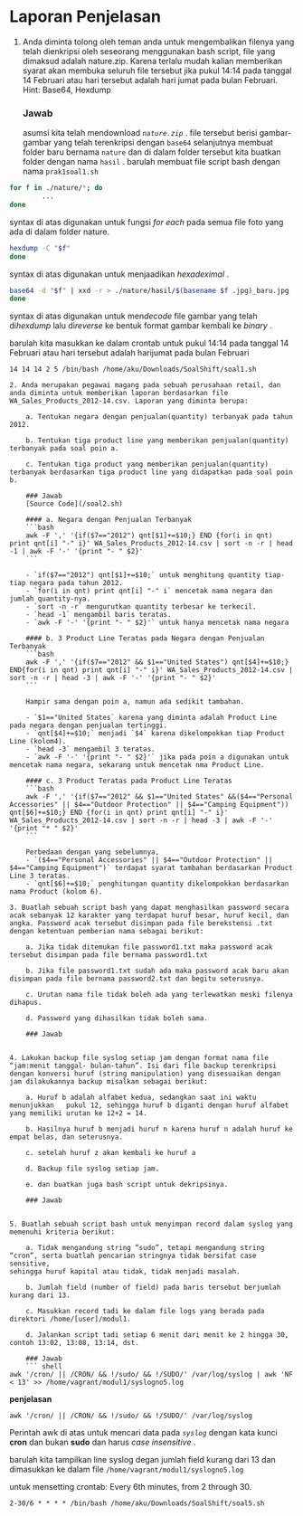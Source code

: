 # Laporan Penjelasan

1. Anda diminta tolong oleh teman anda untuk mengembalikan filenya yang telah dienkripsi oleh seseorang menggunakan bash script, file yang dimaksud adalah nature.zip. Karena terlalu mudah kalian memberikan syarat akan membuka seluruh file tersebut jika pukul 14:14 pada tanggal 14 Februari atau hari tersebut adalah hari jumat pada bulan Februari.
	Hint: Base64, Hexdump
	
	### Jawab
	asumsi kita telah mendownload *`nature.zip`* . 
file tersebut berisi gambar-gambar yang telah terenkripsi dengan `base64`
selanjutnya membuat folder baru bernama `nature` dan di dalam folder tersebut kita buatkan folder dengan nama `hasil` .
barulah membuat file script bash dengan nama `prak1soal1.sh`

``` bash
for f in ./nature/*; do
        ...
done
```
syntax di atas digunakan untuk fungsi *for each* pada semua file foto yang ada di dalam folder nature.

``` bash
hexdump -C "$f"
done
```
syntax di atas digunakan untuk menjaadikan *hexadeximal* .

``` bash
base64 -d "$f" | xxd -r > ./nature/hasil/$(basename $f .jpg)_baru.jpg
done
```
syntax di atas digunakan untuk men*decode* file gambar yang telah di*hexdump* lalu di*reverse* ke bentuk format gambar kembali ke *binary* .

barulah kita masukkan ke dalam crontab untuk pukul 14:14 pada tanggal 14 Februari atau hari tersebut adalah harijumat pada bulan Februari
```
14 14 14 2 5 /bin/bash /home/aku/Downloads/SoalShift/soal1.sh
	
2. Anda merupakan pegawai magang pada sebuah perusahaan retail, dan anda diminta untuk memberikan laporan berdasarkan file WA_Sales_Products_2012-14.csv. Laporan yang diminta berupa:

	a. Tentukan negara dengan penjualan(quantity) terbanyak pada tahun 2012.
	
	b. Tentukan tiga product line yang memberikan penjualan(quantity)
terbanyak pada soal poin a.

	c. Tentukan tiga product yang memberikan penjualan(quantity) terbanyak berdasarkan tiga product line yang didapatkan pada soal poin b.
	
	### Jawab
	[Source Code](/soal2.sh)
	
	#### a. Negara dengan Penjualan Terbanyak
	```bash
	awk -F ',' '{if($7=="2012") qnt[$1]+=$10;} END {for(i in qnt) print qnt[i] "-" i}' WA_Sales_Products_2012-14.csv | sort -n -r | head -1 | awk -F '-' '{print "- " $2}'
	```
	
	- `if($7=="2012") qnt[$1]+=$10;` untuk menghitung quantity tiap-tiap negara pada tahun 2012.
	- `for(i in qnt) print qnt[i] "-" i` mencetak nama negara dan jumlah quantity-nya.
	- `sort -n -r` mengurutkan quantity terbesar ke terkecil.
	- `head -1` mengambil baris teratas.
	- `awk -F '-' '{print "- " $2}'` untuk hanya mencetak nama negara
	
	#### b. 3 Product Line Teratas pada Negara dengan Penjualan Terbanyak
	```bash
	awk -F ',' '{if($7=="2012" && $1=="United States") qnt[$4]+=$10;} END{for(i in qnt) print qnt[i] "-" i}' WA_Sales_Products_2012-14.csv | sort -n -r | head -3 | awk -F '-' '{print "- " $2}'
	```
	
	Hampir sama dengan poin a, namun ada sedikit tambahan.
	
	- `$1=="United States` karena yang diminta adalah Product Line pada negara dengan penjualan tertinggi.
	- `qnt[$4]+=$10;` menjadi `$4` karena dikelompokkan tiap Product Line (kolom4).
	- `head -3` mengambil 3 teratas.
	- `awk -F '-' '{print "- " $2}'` jika pada poin a digunakan untuk mencetak nama negara, sekarang untuk mencetak nma Product Line.
	
	#### c. 3 Product Teratas pada Product Line Teratas
	```bash
	awk -F ',' '{if($7=="2012" && $1=="United States" &&($4=="Personal Accessories" || $4=="Outdoor Protection" || $4=="Camping Equipment")) qnt[$6]+=$10;} END {for(i in qnt) print qnt[i] "-" i}' WA_Sales_Products_2012-14.csv | sort -n -r | head -3 | awk -F '-' '{print "* " $2}'
	```
	
	Perbedaan dengan yang sebelumnya,
	- `($4=="Personal Accessories" || $4=="Outdoor Protection" || $4=="Camping Equipment")` terdapat syarat tambahan berdasarkan Product Line 3 teratas.
	- `qnt[$6]+=$10;` penghitungan quantity dikelompokkan berdasarkan nama Product (kolom 6).

3. Buatlah sebuah script bash yang dapat menghasilkan password secara acak sebanyak 12 karakter yang terdapat huruf besar, huruf kecil, dan angka. Password acak tersebut disimpan pada file berekstensi .txt dengan ketentuan pemberian nama sebagai berikut:

	a. Jika tidak ditemukan file password1.txt maka password acak tersebut disimpan pada file bernama password1.txt

	b. Jika file password1.txt sudah ada maka password acak baru akan
disimpan pada file bernama password2.txt dan begitu seterusnya.

	c. Urutan nama file tidak boleh ada yang terlewatkan meski filenya
dihapus.

	d. Password yang dihasilkan tidak boleh sama.
	
	### Jawab
	
	
4. Lakukan backup file syslog setiap jam dengan format nama file “jam:menit tanggal- bulan-tahun”. Isi dari file backup terenkripsi dengan konversi huruf (string manipulation) yang disesuaikan dengan jam dilakukannya backup misalkan sebagai berikut:

	a. Huruf b adalah alfabet kedua, sedangkan saat ini waktu menunjukkan	pukul 12, sehingga huruf b diganti dengan huruf alfabet yang memiliki urutan ke 12+2 = 14.

	b. Hasilnya huruf b menjadi huruf n karena huruf n adalah huruf ke
empat belas, dan seterusnya.

	c. setelah huruf z akan kembali ke huruf a

	d. Backup file syslog setiap jam.

	e. dan buatkan juga bash script untuk dekripsinya.
	
	### Jawab
	

5. Buatlah sebuah script bash untuk menyimpan record dalam syslog yang memenuhi kriteria berikut:

	a. Tidak mengandung string “sudo”, tetapi mengandung string “cron”, serta buatlah pencarian stringnya tidak bersifat case sensitive,
sehingga huruf kapital atau tidak, tidak menjadi masalah.

	b. Jumlah field (number of field) pada baris tersebut berjumlah kurang dari 13.

	c. Masukkan record tadi ke dalam file logs yang berada pada direktori /home/[user]/modul1.

	d. Jalankan script tadi setiap 6 menit dari menit ke 2 hingga 30, contoh 13:02, 13:08, 13:14, dst.
	
	### Jawab
	``` shell
awk '/cron/ || /CRON/ && !/sudo/ && !/SUDO/' /var/log/syslog | awk 'NF < 13' >> /home/vagrant/modul1/syslogno5.log
```

__penjelasan__

``` shell
awk '/cron/ || /CRON/ && !/sudo/ && !/SUDO/' /var/log/syslog
```
Perintah awk di atas untuk mencari data pada *`syslog`* dengan kata kunci **cron** dan bukan **sudo** dan harus *case insensitive* .

barulah kita tampilkan line syslog degan jumlah field kurang dari 13 dan dimasukkan ke dalam file `/home/vagrant/modul1/syslogno5.log`

untuk mensetting crontab:
Every 6th minutes, from 2 through 30.

``` shell
2-30/6 * * * * /bin/bash /home/aku/Downloads/SoalShift/soal5.sh
```
